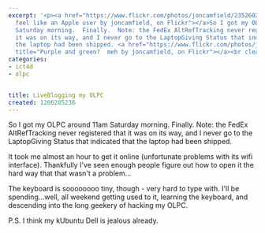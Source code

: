 ```yaml
---
excerpt: '<p><a href="https://www.flickr.com/photos/joncamfield/2352602354/" title="I
  feel like an Apple user by joncamfield, on Flickr"></a>So I got my OLPC around 11am
  Saturday morning.  Finally.  Note: the FedEx AltRefTracking never registered that
  it was on its way, and I never go to the LaptopGiving Status that indicated that
  the laptop had been shipped. <a href="https://www.flickr.com/photos/joncamfield/2352602360/"
  title="Purple and green?  meh by joncamfield, on Flickr"></a><br clear="left" /></p>'
categories:
- ict4d
- olpc


title: LiveBlogging my OLPC
created: 1206205236
---
```

<p><a href="https://www.flickr.com/photos/joncamfield/2352602354/" title="I feel like an Apple user by joncamfield, on Flickr"></a>So I got my OLPC around 11am Saturday morning.  Finally.  Note: the FedEx AltRefTracking never registered that it was on its way, and I never go to the LaptopGiving Status that indicated that the laptop had been shipped. <a href="https://www.flickr.com/photos/joncamfield/2352602360/" title="Purple and green?  meh by joncamfield, on Flickr"></a><br clear="left" /></p>

<p>It took me almost an hour to get it online (unfortunate problems with its wifi interface).  Thankfully I've seen enough people figure out how to open it the hard way that that wasn't a problem...</p>

<p><a href="https://www.flickr.com/photos/joncamfield/2352602372/" title="WE CAN  PLAY TOGETHER YESES? by joncamfield, on Flickr"></a>The keyboard is soooooooo tiny, though - very hard to type with.  I'll be spending...well, all weekend getting used to it, learning the keyboard, and descending into the long geekery of hacking my OLPC.</p>

<p>P.S. I think my kUbuntu Dell is jealous already.</p>
